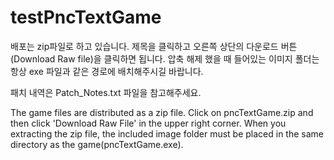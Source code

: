 # testPncTextGame
배포는 zip파일로 하고 있습니다. 제목을 클릭하고 오른쪽 상단의 다운로드 버튼(Download Raw file)을 클릭하면 됩니다.
압축 해제 했을 때 들어있는 이미지 폴더는 항상 exe 파일과 같은 경로에 배치해주시길 바랍니다.

패치 내역은 Patch_Notes.txt 파일을 참고해주세요.

The game files are distributed as a zip file. Click on pncTextGame.zip and then click 'Download Raw File' in the upper right corner.
When you extracting the zip file, the included image folder must be placed in the same directory as the game(pncTextGame.exe).

